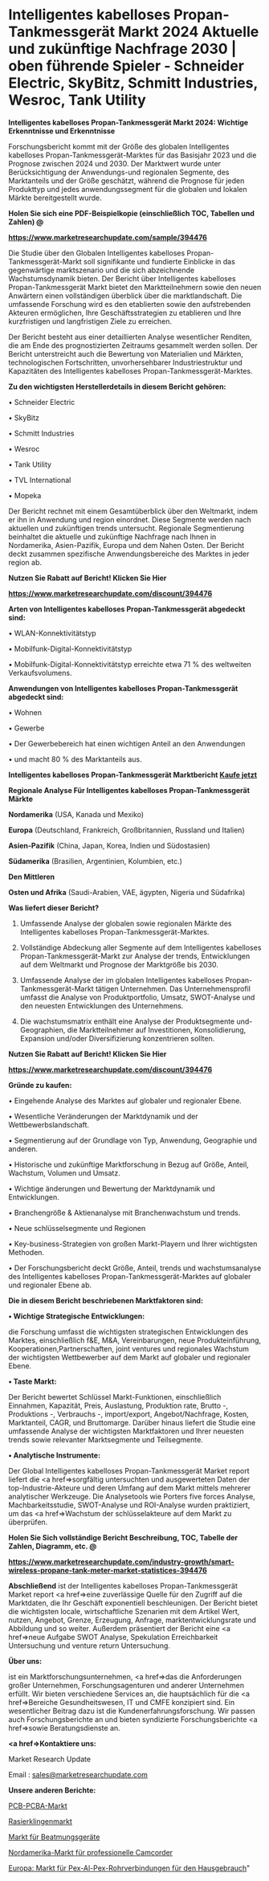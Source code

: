 # Intelligentes kabelloses Propan-Tankmessgerät Markt 2024 Aktuelle und zukünftige Nachfrage 2030 | oben führende Spieler - Schneider Electric, SkyBitz, Schmitt Industries, Wesroc, Tank Utility

<strong>Intelligentes kabelloses Propan-Tankmessgerät Markt 2024: Wichtige Erkenntnisse und Erkenntnisse</strong>

Forschungsbericht kommt mit der Größe des globalen Intelligentes kabelloses Propan-Tankmessgerät-Marktes für das Basisjahr 2023 und die Prognose zwischen 2024 und 2030. Der Marktwert wurde unter Berücksichtigung der Anwendungs-und regionalen Segmente, des Marktanteils und der Größe geschätzt, während die Prognose für jeden Produkttyp und jedes anwendungssegment für die globalen und lokalen Märkte bereitgestellt wurde.



<strong>Holen Sie sich eine PDF-Beispielkopie (einschließlich TOC, Tabellen und Zahlen) @
</strong>

<strong><a href=https://www.marketresearchupdate.com/sample/394476>

<strong>https://www.marketresearchupdate.com/sample/394476</u></font></a></strong></strong>

Die Studie über den Globalen Intelligentes kabelloses Propan-Tankmessgerät-Markt soll signifikante und fundierte Einblicke in das gegenwärtige marktszenario und die sich abzeichnende Wachstumsdynamik bieten. Der Bericht über Intelligentes kabelloses Propan-Tankmessgerät Markt bietet den Marktteilnehmern sowie den neuen Anwärtern einen vollständigen überblick über die marktlandschaft. Die umfassende Forschung wird es den etablierten sowie den aufstrebenden Akteuren ermöglichen, Ihre Geschäftsstrategien zu etablieren und Ihre kurzfristigen und langfristigen Ziele zu erreichen.

Der Bericht besteht aus einer detaillierten Analyse wesentlicher Renditen, die am Ende des prognostizierten Zeitraums gesammelt werden sollen. Der Bericht unterstreicht auch die Bewertung von Materialien und Märkten, technologischen Fortschritten, unvorhersehbarer Industriestruktur und Kapazitäten des Intelligentes kabelloses Propan-Tankmessgerät-Marktes.



<strong>Zu den wichtigsten Herstellerdetails in diesem Bericht gehören:</strong>

• Schneider Electric

• SkyBitz

• Schmitt Industries

• Wesroc

• Tank Utility

• TVL International

• Mopeka

Der Bericht rechnet mit einem Gesamtüberblick über den Weltmarkt, indem er ihn in Anwendung und region einordnet. Diese Segmente werden nach aktuellen und zukünftigen trends untersucht. Regionale Segmentierung beinhaltet die aktuelle und zukünftige Nachfrage nach Ihnen in Nordamerika, Asien-Pazifik, Europa und dem Nahen Osten. Der Bericht deckt zusammen spezifische Anwendungsbereiche des Marktes in jeder region ab.



<strong>Nutzen Sie Rabatt auf Bericht! Klicken Sie Hier
</strong>

<strong><a href=https://www.marketresearchupdate.com/discount/394476>https://www.marketresearchupdate.com/discount/394476</b></u></font></strong></a>



<strong>Arten von Intelligentes kabelloses Propan-Tankmessgerät abgedeckt sind:</strong>

• WLAN-Konnektivitätstyp

• Mobilfunk-Digital-Konnektivitätstyp

• Mobilfunk-Digital-Konnektivitätstyp erreichte etwa 71 % des weltweiten Verkaufsvolumens.



<strong>Anwendungen von Intelligentes kabelloses Propan-Tankmessgerät abgedeckt sind:</strong>

• Wohnen

• Gewerbe

• Der Gewerbebereich hat einen wichtigen Anteil an den Anwendungen

• und macht 80 % des Marktanteils aus.



<strong>Intelligentes kabelloses Propan-Tankmessgerät Marktbericht <a href=https://www.marketresearchupdate.com/buynow/394476>Kaufe jetzt</a></strong>



<strong>Regionale Analyse Für Intelligentes kabelloses Propan-Tankmessgerät Märkte</strong>



<strong>Nordamerika</strong> (USA, Kanada und Mexiko)



<strong>Europa</strong> (Deutschland, Frankreich, Großbritannien, Russland und Italien)



<strong>Asien-Pazifik</strong> (China, Japan, Korea, Indien und Südostasien)



<strong>Südamerika</strong> (Brasilien, Argentinien, Kolumbien, etc.)



<strong>Den Mittleren</strong> 

<strong>Osten und Afrika</strong> (Saudi-Arabien, VAE, ägypten, Nigeria und Südafrika)



<strong>Was liefert dieser Bericht?</strong>

1. Umfassende Analyse der globalen sowie regionalen Märkte des Intelligentes kabelloses Propan-Tankmessgerät-Marktes.

2. Vollständige Abdeckung aller Segmente auf dem Intelligentes kabelloses Propan-Tankmessgerät-Markt zur Analyse der trends, Entwicklungen auf dem Weltmarkt und Prognose der Marktgröße bis 2030.

3. Umfassende Analyse der im globalen Intelligentes kabelloses Propan-Tankmessgerät-Markt tätigen Unternehmen. Das Unternehmensprofil umfasst die Analyse von Produktportfolio, Umsatz, SWOT-Analyse und den neuesten Entwicklungen des Unternehmens.

4. Die wachstumsmatrix enthält eine Analyse der Produktsegmente und-Geographien, die Marktteilnehmer auf Investitionen, Konsolidierung, Expansion und/oder Diversifizierung konzentrieren sollten.



<strong>Nutzen Sie Rabatt auf Bericht! Klicken Sie Hier
</strong>

<strong><a href=https://www.marketresearchupdate.com/discount/394476>https://www.marketresearchupdate.com/discount/394476</b></u></font></strong></a>



<strong>Gründe zu kaufen:</strong>

• Eingehende Analyse des Marktes auf globaler und regionaler Ebene.

• Wesentliche Veränderungen der Marktdynamik und der Wettbewerbslandschaft.

• Segmentierung auf der Grundlage von Typ, Anwendung, Geographie und anderen.

• Historische und zukünftige Marktforschung in Bezug auf Größe, Anteil, Wachstum, Volumen und Umsatz.

• Wichtige änderungen und Bewertung der Marktdynamik und Entwicklungen.

• Branchengröße &amp; Aktienanalyse mit Branchenwachstum und trends.

• Neue schlüsselsegmente und Regionen

• Key-business-Strategien von großen Markt-Playern und Ihrer wichtigsten Methoden.

• Der Forschungsbericht deckt Größe, Anteil, trends und wachstumsanalyse des Intelligentes kabelloses Propan-Tankmessgerät-Marktes auf globaler und regionaler Ebene ab.



<strong>Die in diesem Bericht beschriebenen Marktfaktoren sind:</strong>



<strong>• Wichtige Strategische Entwicklungen:</strong>

die Forschung umfasst die wichtigsten strategischen Entwicklungen des Marktes, einschließlich f&amp;E, M&amp;A, Vereinbarungen, neue Produkteinführung, Kooperationen,Partnerschaften, joint ventures und regionales Wachstum der wichtigsten Wettbewerber auf dem Markt auf globaler und regionaler Ebene.



<strong>• Taste Markt:</strong>

Der Bericht bewertet Schlüssel Markt-Funktionen, einschließlich Einnahmen, Kapazität, Preis, Auslastung, Produktion rate, Brutto -, Produktions -, Verbrauchs -, import/export, Angebot/Nachfrage, Kosten, Marktanteil, CAGR, und Bruttomarge. Darüber hinaus liefert die Studie eine umfassende Analyse der wichtigsten Marktfaktoren und Ihrer neuesten trends sowie relevanter Marktsegmente und Teilsegmente.



<strong>• Analytische Instrumente:</strong>

Der Global Intelligentes kabelloses Propan-Tankmessgerät Market report liefert die <a href=>sorgf</a>ältig untersuchten und ausgewerteten Daten der top-Industrie-Akteure und deren Umfang auf dem Markt mittels mehrerer analytischer Werkzeuge. Die Analysetools wie Porters five forces Analyse, Machbarkeitsstudie, SWOT-Analyse und ROI-Analyse wurden praktiziert, um das <a href=>Wachstum</a> der schlüsselakteure auf dem Markt zu überprüfen.



<strong>Holen Sie Sich vollständige Bericht Beschreibung, TOC, Tabelle der Zahlen, Diagramm, etc. @ </strong>

<strong><a href=https://www.marketresearchupdate.com/industry-growth/smart-wireless-propane-tank-meter-market-statistices-394476>https://www.marketresearchupdate.com/industry-growth/smart-wireless-propane-tank-meter-market-statistices-394476</a></font></strong>



<strong>Abschließend</strong> ist der Intelligentes kabelloses Propan-Tankmessgerät Market report <a href=>eine</a> zuverlässige Quelle für den Zugriff auf die Marktdaten, die Ihr Geschäft exponentiell beschleunigen. Der Bericht bietet die wichtigsten locale, wirtschaftliche Szenarien mit dem Artikel Wert, nutzen, Angebot, Grenze, Erzeugung, Anfrage, marktentwicklungsrate und Abbildung und so weiter. Außerdem präsentiert der Bericht eine <a href=>neue</a> Aufgabe SWOT Analyse, Spekulation Erreichbarkeit Untersuchung und venture return Untersuchung.



<strong>Über uns:</strong>

 ist ein Marktforschungsunternehmen, <a href=>das</a> die Anforderungen großer Unternehmen, Forschungsagenturen und anderer Unternehmen erfüllt. Wir bieten verschiedene Services an, die hauptsächlich für die <a href=>Bereiche</a> Gesundheitswesen, IT und CMFE konzipiert sind. Ein wesentlicher Beitrag dazu ist die Kundenerfahrungsforschung. Wir passen auch Forschungsberichte an und bieten syndizierte Forschungsberichte <a href=>sowie</a> Beratungsdienste an.



<strong><a href=>Kontaktiere uns:</a></strong>

Market Research Update

Email : sales@marketresearchupdate.com



<strong>Unsere anderen Berichte:</strong>

<a href=https://www.linkedin.com/pulse/pcb-pcba-market-witness-huge-growth-2029-size-trends-applications>PCB-PCBA-Markt</a>

<a href=https://www.linkedin.com/pulse/razor-blades-market-2023-remarking-enormous-growth-recent>Rasierklingenmarkt</a>

<a href=https://www.linkedin.com/pulse/respiratory-equipment-market-2023-remarking-enormous>Markt für Beatmungsgeräte</a>

<a href=https://www.linkedin.com/pulse/north-america-professional-camcorder-market>Nordamerika-Markt für professionelle Camcorder</a>

<a href=https://www.linkedin.com/pulse/europe-pex-al-pex-pipes-fittings-domestic-use-market>Europa: Markt für Pex-Al-Pex-Rohrverbindungen für den Hausgebrauch</a>"
